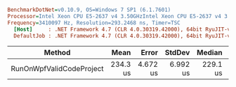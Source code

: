 ``` ini

BenchmarkDotNet=v0.10.9, OS=Windows 7 SP1 (6.1.7601)
Processor=Intel Xeon CPU E5-2637 v4 3.50GHzIntel Xeon CPU E5-2637 v4 3.50GHz, ProcessorCount=16
Frequency=3410097 Hz, Resolution=293.2468 ns, Timer=TSC
  [Host]     : .NET Framework 4.7 (CLR 4.0.30319.42000), 64bit RyuJIT-v4.7.2116.0
  DefaultJob : .NET Framework 4.7 (CLR 4.0.30319.42000), 64bit RyuJIT-v4.7.2116.0


```
 |                   Method |     Mean |    Error |   StdDev |   Median |  Gen 0 |  Gen 1 | Allocated |
 |------------------------- |---------:|---------:|---------:|---------:|-------:|-------:|----------:|
 | RunOnWpfValidCodeProject | 234.3 us | 4.672 us | 6.992 us | 229.1 us | 2.9297 | 0.4883 |  19.37 KB |
